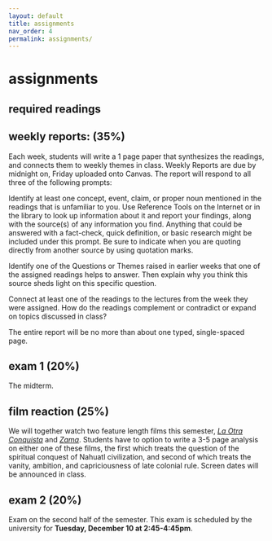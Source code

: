 ```yaml
---
layout: default
title: assignments
nav_order: 4
permalink: assignments/
---
```


# assignments

## required readings

## weekly reports: (35%)

Each week, students will write a 1 page paper that synthesizes the readings,
and connects them to weekly themes in class. Weekly Reports are due by midnight
on, Friday uploaded onto Canvas. The report will respond to all three of the following prompts:

Identify at least one concept, event, claim, or proper noun mentioned in the readings that is unfamiliar to you. Use Reference Tools on the Internet or in the library to look up information about it and report your findings, along with the source(s) of any information you find. Anything that could be answered with a fact-check, quick definition, or basic research might be included under this prompt. Be sure to indicate when you are quoting directly from another source by using quotation marks.

Identify one of the Questions or Themes raised in earlier weeks that one of the assigned readings helps to answer. Then explain why you think this source sheds light on this specific question.

Connect at least one of the readings to the lectures from the week they were assigned. How do the readings complement or contradict or expand on topics discussed in class?

The entire report will be no more than about one typed, single-spaced page.

## exam 1 (20%)
The midterm.

## film reaction (25%)
We will together watch two feature length films this semester, [*La Otra
Conquista*]() and [*Zama*](https://www.imdb.com/title/tt3409848/). Students
have to option to write a 3-5 page analysis on either one of these films, the
first which treats the question of the spiritual conquest of Nahuatl
civilization, and second of which treats the vanity, ambition, and
capriciousness of late colonial rule. Screen dates will be announced in class. 


## exam 2 (20%)
Exam on the second half of the semester. This exam is scheduled by the
university for **Tuesday, December 10 at 2:45-4:45pm**.

